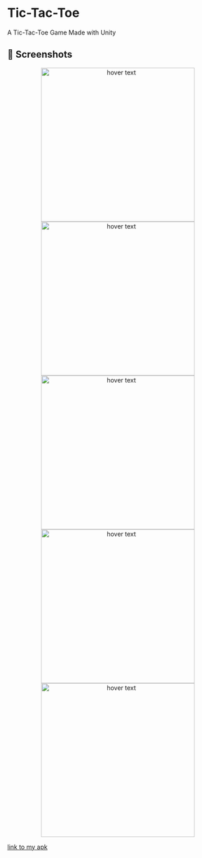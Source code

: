 # Tic-Tac-Toe
A Tic-Tac-Toe Game Made with Unity

## 📸 Screenshots
<p align="center">
  <img src="https://github.com/saicharansigiri/Tic-Tac-Toe/blob/main/images/sc1.jpg" width="350" title="hover text">
  <img src="https://github.com/saicharansigiri/Tic-Tac-Toe/blob/main/images/sc2.jpg" width="350" alt="hover text">
  
  <img src="https://github.com/saicharansigiri/Tic-Tac-Toe/blob/main/images/sc4.jpg" width="350" title="hover text">
  <img src="https://github.com/saicharansigiri/Tic-Tac-Toe/blob/main/images/sc5.jpg" width="350" alt="hover text">
  <img src="https://github.com/saicharansigiri/Tic-Tac-Toe/blob/main/images/sc6.jpg" width="350" alt="hover text">
  
</p>


[link to my apk](https://github.com/saicharansigiri/Tic-Tac-Toe/blob/main/Tic%20Tac%20Toe.apk) 


